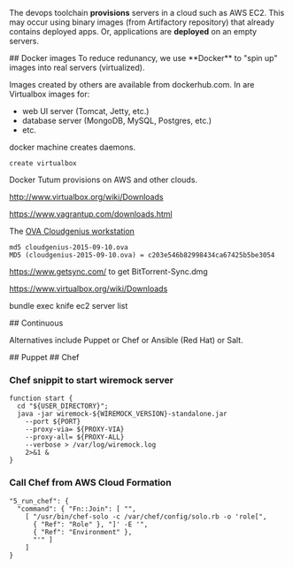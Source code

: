 The devops toolchain **provisions** servers in a cloud such as AWS EC2.
This may occur using binary images (from Artifactory repository) that already contains deployed apps.
Or, applications are **deployed** on an empty servers.

<a id="DockerImages">
## Docker images</a>
To reduce redunancy, we use
**Docker** to "spin up" images into real servers (virtualized).

Images created by others are available from dockerhub.com.
In are Virtualbox images for:

  * web UI server (Tomcat, Jetty, etc.)
  * database server (MongoDB, MySQL, Postgres, etc.)
  * etc.

docker machine creates daemons.

 ```
 create virtualbox
 ```

Docker Tutum provisions on AWS and other clouds.

http://www.virtualbox.org/wiki/Downloads

https://www.vagrantup.com/downloads.html

The <a target="_blank" href="https://be.a.cloudgeni.us/workstation/">
OVA Cloudgenius workstation</a>

  ```
  md5 cloudgenius-2015-09-10.ova 
  MD5 (cloudgenius-2015-09-10.ova) = c203e546b82998434ca67425b5be3054
  ```
  
https://www.getsync.com/
to get BitTorrent-Sync.dmg

https://www.virtualbox.org/wiki/Downloads

 
bundle exec knife ec2 server list





<a id="Continuous">
## Continuous </a>


Alternatives include Puppet or Chef or Ansible (Red Hat) or Salt.

<a id="Puppet">
## Puppet </a>



<a id="Chef">
## Chef </a>

### Chef snippit to start wiremock server

  ```
  function start {
    cd "${USER_DIRECTORY}";
    java -jar wiremock-${WIREMOCK_VERSION}-standalone.jar
      --port ${PORT}
      --proxy-via= ${PROXY-VIA}
      --proxy-all= ${PROXY-ALL}
      --verbose > /var/log/wiremock.log 
      2>&1 &
  }
  ```
  
### Call Chef from AWS Cloud Formation

  ```
  "5_run_chef": {
    "command": { "Fn::Join": [ "", 
      [ "/usr/bin/chef-solo -c /var/chef/config/solo.rb -o 'role[", 
        { "Ref": "Role" }, "]' -E '",
        { "Ref": "Environment" },
        "'" ]
      ]
  }
  ```
